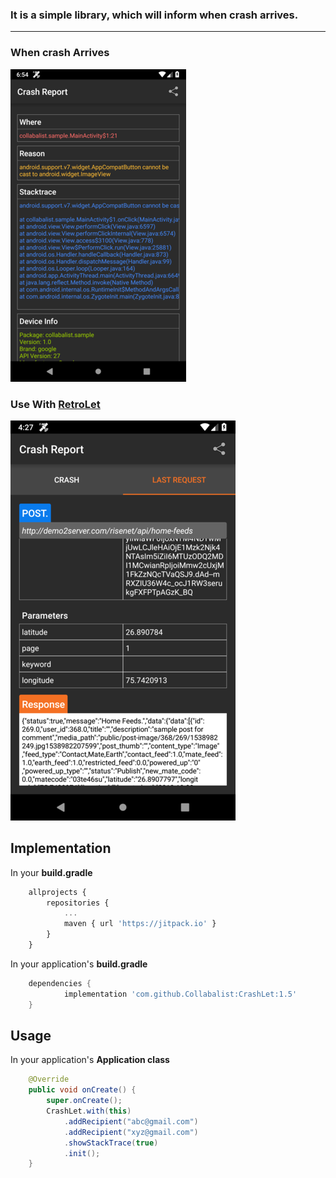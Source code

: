 
### It is a simple library, which will inform when crash arrives.

---

### When crash Arrives

![Crash Report](https://raw.githubusercontent.com/Collabalist/CrashLet/master/app/src/screen_1.png)

### Use With [RetroLet](http://github.com/collabalist/retrolet)
![Crash Report](https://raw.githubusercontent.com/Collabalist/CrashLet/master/app/src/image_2.png)

## Implementation
In your **build.gradle**

````js
    allprojects {
		repositories {
			...
			maven { url 'https://jitpack.io' }
		}
	}
````

In your application's **build.gradle**
    
````groovy
    dependencies {
	        implementation 'com.github.Collabalist:CrashLet:1.5'
	}
````

## Usage
In your application's **Application class**
````java
    @Override
    public void onCreate() {
        super.onCreate();
        CrashLet.with(this)
            .addRecipient("abc@gmail.com")
            .addRecipient("xyz@gmail.com")
            .showStackTrace(true)
            .init();
    }
````
